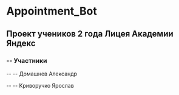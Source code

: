 # Appointment_Bot

## Проект учеников 2 года Лицея Академии Яндекс 

### -- Участники

-- -- Домашнев Александр

-- -- Криворучко Ярослав


